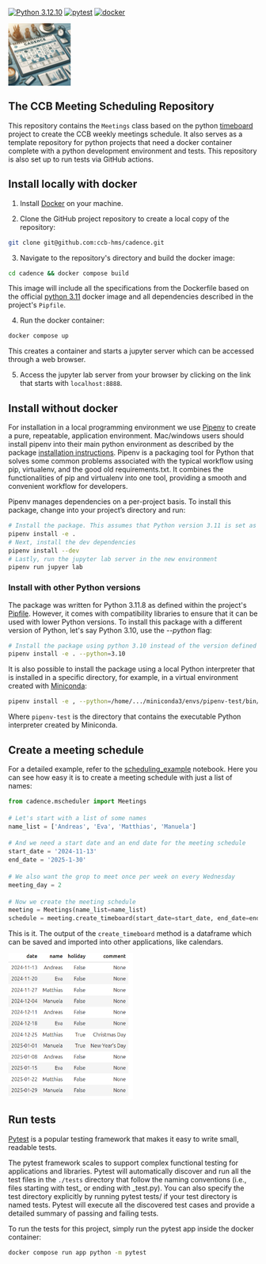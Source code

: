 [![Python 3.12.10](
https://img.shields.io/badge/python-3.12.10-blue.svg
)](
https://www.python.org/downloads/release/python-31210/
)
[![pytest](
https://github.com/ccb-hms/cadence/actions/workflows/pytest.yml/badge.svg?branch=develop
)](
https://github.com/ccb-hms/cadence/actions/workflows/pytest.yml
)
[![docker](
https://github.com/ccb-hms/cadence/actions/workflows/docker.yml/badge.svg?branch=main
)](
https://github.com/ccb-hms/cadence/actions/workflows/docker.yml
)

<p float="left">
    <img style="vertical-align: top" src="./images/cadence01.jpeg" width="25%" />
</p>

## The CCB Meeting Scheduling Repository ##
This repository contains the `Meetings` class based 
on the python [timeboard](https://pypi.org/project/timeboard/) project to 
create the CCB weekly meetings schedule. 
It also serves as a template repository for python projects that need 
a docker container complete with a python development environment and tests.
This repository is also set up to run tests via GitHub actions.
## Install locally with docker ##
1. Install [Docker](https://docs.docker.com/) on your machine.

2. Clone the GitHub project repository to create a local copy of the repository:
```bash
git clone git@github.com:ccb-hms/cadence.git
```

3. Navigate to the repository's directory and build the docker image:
```bash
cd cadence && docker compose build
````
This image will include all the specifications from the Dockerfile based on 
the official [python 3.11](https://hub.docker.com/_/python/tags) docker image and all 
dependencies described in the project's `Pipfile`.

4. Run the docker container:
```bash
docker compose up
``` 
This creates a container and starts a jupyter server which can be accessed through a web browser.

5. Access the jupyter lab server from your browser by clicking on the link that starts with `localhost:8888`.

## Install without docker ##
For installation in a local programming environment we use [Pipenv](https://pipenv.pypa.io/en/latest/) 
to create a pure, repeatable, application environment. 
Mac/windows users should install pipenv into their main python environment as described by the
package [installation instructions](https://pipenv.pypa.io/en/latest/installation.html).
Pipenv is a packaging tool for Python that solves some common problems associated with the typical workflow using pip, 
virtualenv, and the good old requirements.txt. It combines the functionalities of pip and virtualenv into one tool, 
providing a smooth and convenient workflow for developers.

Pipenv manages dependencies on a per-project basis. 
To install this package, change into your project’s directory and run:
```bash
# Install the package. This assumes that Python version 3.11 is set as the current global python interpreter. 
pipenv install -e .
# Next, install the dev dependencies
pipenv install --dev
# Lastly, run the jupyter lab server in the new environment
pipenv run jupyer lab
```
### Install with other Python versions ###
The package was written for Python 3.11.8 as defined within the project's [Pipfile](./Pipfile).
However, it comes with compatibility libraries to ensure that it can be used with lower Python versions. 
To install this package with a different version of Python, let's say Python 3.10, use the *--python* flag:
```bash
# Install the package using python 3.10 instead of the version defined in the project's Pipfile
pipenv install -e . --python=3.10
```
It is also possible to install the package using a local Python interpreter that is installed in a specific directory,
for example, in a virtual environment created with [Miniconda](https://docs.anaconda.com/miniconda/):
```bash
pipenv install -e , --python=/home/.../miniconda3/envs/pipenv-test/bin/python
```
Where `pipenv-test` is the directory that contains the executable Python interpreter created by Miniconda.

## Create a meeting schedule ##

For a detailed example, refer to the [scheduling_example](notebooks/scheduling_example.ipynb) notebook.
Here you can see how easy it is to create a meeting schedule with just a list of names:

```python
from cadence.mscheduler import Meetings

# Let's start with a list of some names
name_list = ['Andreas', 'Eva', 'Matthias', 'Manuela']

# And we need a start date and an end date for the meeting schedule
start_date = '2024-11-13'
end_date = '2025-1-30'

# We also want the grop to meet once per week on every Wednesday
meeting_day = 2

# Now we create the meeting schedule
meeting = Meetings(name_list=name_list)
schedule = meeting.create_timeboard(start_date=start_date, end_date=end_date, meeting_day=2)
```
This is it. The output of the `create_timeboard` method is a dataframe which can be
saved and imported into other applications, like calendars.

<p float="left">
    <img style="vertical-align: top" src="./images/example_schedule.png" width="50%" />
</p>

## Run tests ##
[Pytest](https://docs.pytest.org/en/stable/) is a popular testing framework that makes it easy to write small, 
readable tests. 

The pytest framework scales to support complex functional testing for applications and libraries. Pytest will 
automatically discover and run all the test files in the `./tests` directory that follow the naming conventions 
(i.e., files starting with test_ or ending with _test.py). You can also specify the test directory 
explicitly by running pytest tests/ if your test directory is named tests. 
Pytest will execute all the discovered test cases and provide a detailed summary of passing and failing tests.

To run the tests for this project, simply run the pytest app inside the docker container:
```bash
docker compose run app python -m pytest
```

